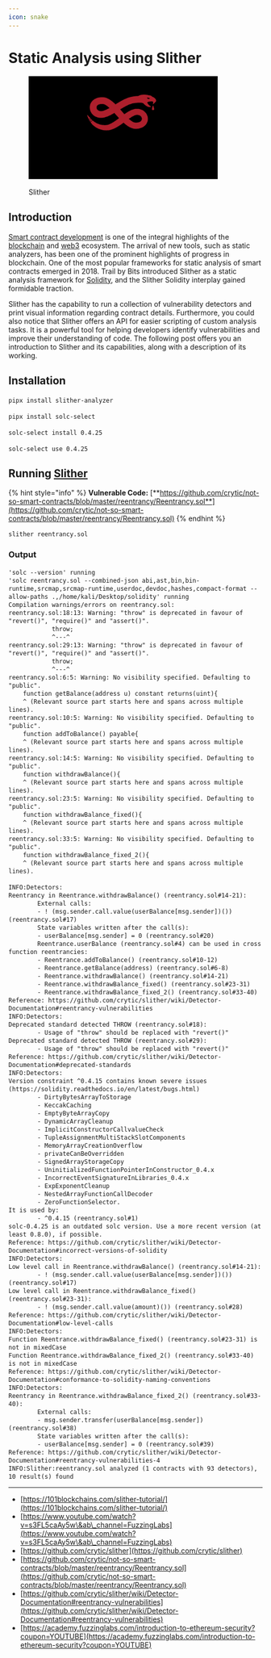 ```yaml
---
icon: snake
---
```


# Static Analysis using Slither

<figure><img src="../../.gitbook/assets/image (1) (1).png" alt="" width="375"><figcaption><p>Slither</p></figcaption></figure>

## Introduction

[Smart contract development](https://101blockchains.com/smart-contract-development-course-launched/) is one of the integral highlights of the [blockchain](https://101blockchains.com/blockchain-technology-explained/) and [web3](https://101blockchains.com/web3-guide/) ecosystem. The arrival of new tools, such as static analyzers, has been one of the prominent highlights of progress in blockchain. One of the most popular frameworks for static analysis of smart contracts emerged in 2018. Trail by Bits introduced Slither as a static analysis framework for [Solidity](https://101blockchains.com/solidity-tutorial/), and the Slither Solidity interplay gained formidable traction.

Slither has the capability to run a collection of vulnerability detectors and print visual information regarding contract details. Furthermore, you could also notice that Slither offers an API for easier scripting of custom analysis tasks. It is a powerful tool for helping developers identify vulnerabilities and improve their understanding of code. The following post offers you an introduction to Slither and its capabilities, along with a description of its working.&#x20;

## Installation

```
pipx install slither-analyzer

pipx install solc-select

solc-select install 0.4.25

solc-select use 0.4.25
```

## Running [Slither](https://github.com/crytic/slither)

{% hint style="info" %}
**Vulnerable Code:** [**https://github.com/crytic/not-so-smart-contracts/blob/master/reentrancy/Reentrancy.sol**](https://github.com/crytic/not-so-smart-contracts/blob/master/reentrancy/Reentrancy.sol)
{% endhint %}

```
slither reentrancy.sol
```

### Output

```solidity
'solc --version' running
'solc reentrancy.sol --combined-json abi,ast,bin,bin-runtime,srcmap,srcmap-runtime,userdoc,devdoc,hashes,compact-format --allow-paths .,/home/kali/Desktop/solidity' running
Compilation warnings/errors on reentrancy.sol:
reentrancy.sol:18:13: Warning: "throw" is deprecated in favour of "revert()", "require()" and "assert()".
            throw;
            ^---^
reentrancy.sol:29:13: Warning: "throw" is deprecated in favour of "revert()", "require()" and "assert()".
            throw;
            ^---^
reentrancy.sol:6:5: Warning: No visibility specified. Defaulting to "public". 
    function getBalance(address u) constant returns(uint){
    ^ (Relevant source part starts here and spans across multiple lines).
reentrancy.sol:10:5: Warning: No visibility specified. Defaulting to "public". 
    function addToBalance() payable{
    ^ (Relevant source part starts here and spans across multiple lines).
reentrancy.sol:14:5: Warning: No visibility specified. Defaulting to "public". 
    function withdrawBalance(){
    ^ (Relevant source part starts here and spans across multiple lines).
reentrancy.sol:23:5: Warning: No visibility specified. Defaulting to "public". 
    function withdrawBalance_fixed(){
    ^ (Relevant source part starts here and spans across multiple lines).
reentrancy.sol:33:5: Warning: No visibility specified. Defaulting to "public". 
    function withdrawBalance_fixed_2(){
    ^ (Relevant source part starts here and spans across multiple lines).

INFO:Detectors:
Reentrancy in Reentrance.withdrawBalance() (reentrancy.sol#14-21):                                                  
        External calls:                                                                                             
        - ! (msg.sender.call.value(userBalance[msg.sender])()) (reentrancy.sol#17)                                  
        State variables written after the call(s):                                                                  
        - userBalance[msg.sender] = 0 (reentrancy.sol#20)                                                           
        Reentrance.userBalance (reentrancy.sol#4) can be used in cross function reentrancies:                       
        - Reentrance.addToBalance() (reentrancy.sol#10-12)                                                          
        - Reentrance.getBalance(address) (reentrancy.sol#6-8)                                                       
        - Reentrance.withdrawBalance() (reentrancy.sol#14-21)                                                       
        - Reentrance.withdrawBalance_fixed() (reentrancy.sol#23-31)                                                 
        - Reentrance.withdrawBalance_fixed_2() (reentrancy.sol#33-40)                                               
Reference: https://github.com/crytic/slither/wiki/Detector-Documentation#reentrancy-vulnerabilities                 
INFO:Detectors:
Deprecated standard detected THROW (reentrancy.sol#18):                                                             
        - Usage of "throw" should be replaced with "revert()"                                                       
Deprecated standard detected THROW (reentrancy.sol#29):                                                             
        - Usage of "throw" should be replaced with "revert()"                                                       
Reference: https://github.com/crytic/slither/wiki/Detector-Documentation#deprecated-standards                       
INFO:Detectors:
Version constraint ^0.4.15 contains known severe issues (https://solidity.readthedocs.io/en/latest/bugs.html)       
        - DirtyBytesArrayToStorage                                                                                  
        - KeccakCaching                                                                                             
        - EmptyByteArrayCopy                                                                                        
        - DynamicArrayCleanup                                                                                       
        - ImplicitConstructorCallvalueCheck                                                                         
        - TupleAssignmentMultiStackSlotComponents                                                                   
        - MemoryArrayCreationOverflow                                                                               
        - privateCanBeOverridden                                                                                    
        - SignedArrayStorageCopy                                                                                    
        - UninitializedFunctionPointerInConstructor_0.4.x                                                           
        - IncorrectEventSignatureInLibraries_0.4.x                                                                  
        - ExpExponentCleanup                                                                                        
        - NestedArrayFunctionCallDecoder                                                                            
        - ZeroFunctionSelector.                                                                                     
It is used by:                                                                                                      
        - ^0.4.15 (reentrancy.sol#1)                                                                                
solc-0.4.25 is an outdated solc version. Use a more recent version (at least 0.8.0), if possible.                   
Reference: https://github.com/crytic/slither/wiki/Detector-Documentation#incorrect-versions-of-solidity             
INFO:Detectors:
Low level call in Reentrance.withdrawBalance() (reentrancy.sol#14-21):                                              
        - ! (msg.sender.call.value(userBalance[msg.sender])()) (reentrancy.sol#17)                                  
Low level call in Reentrance.withdrawBalance_fixed() (reentrancy.sol#23-31):                                        
        - ! (msg.sender.call.value(amount)()) (reentrancy.sol#28)                                                   
Reference: https://github.com/crytic/slither/wiki/Detector-Documentation#low-level-calls                            
INFO:Detectors:
Function Reentrance.withdrawBalance_fixed() (reentrancy.sol#23-31) is not in mixedCase                              
Function Reentrance.withdrawBalance_fixed_2() (reentrancy.sol#33-40) is not in mixedCase                            
Reference: https://github.com/crytic/slither/wiki/Detector-Documentation#conformance-to-solidity-naming-conventions 
INFO:Detectors:
Reentrancy in Reentrance.withdrawBalance_fixed_2() (reentrancy.sol#33-40):                                          
        External calls:                                                                                             
        - msg.sender.transfer(userBalance[msg.sender]) (reentrancy.sol#38)                                          
        State variables written after the call(s):                                                                  
        - userBalance[msg.sender] = 0 (reentrancy.sol#39)                                                           
Reference: https://github.com/crytic/slither/wiki/Detector-Documentation#reentrancy-vulnerabilities-4               
INFO:Slither:reentrancy.sol analyzed (1 contracts with 93 detectors), 10 result(s) found

```





***

* [https://101blockchains.com/slither-tutorial/](https://101blockchains.com/slither-tutorial/)
* [https://www.youtube.com/watch?v=s3FL5caAy5w\&ab\_channel=FuzzingLabs](https://www.youtube.com/watch?v=s3FL5caAy5w\&ab\_channel=FuzzingLabs)
* [https://github.com/crytic/slither](https://github.com/crytic/slither)
* [https://github.com/crytic/not-so-smart-contracts/blob/master/reentrancy/Reentrancy.sol](https://github.com/crytic/not-so-smart-contracts/blob/master/reentrancy/Reentrancy.sol)
* [https://github.com/crytic/slither/wiki/Detector-Documentation#reentrancy-vulnerabilities](https://github.com/crytic/slither/wiki/Detector-Documentation#reentrancy-vulnerabilities)
* [https://academy.fuzzinglabs.com/introduction-to-ethereum-security?coupon=YOUTUBE](https://academy.fuzzinglabs.com/introduction-to-ethereum-security?coupon=YOUTUBE)
